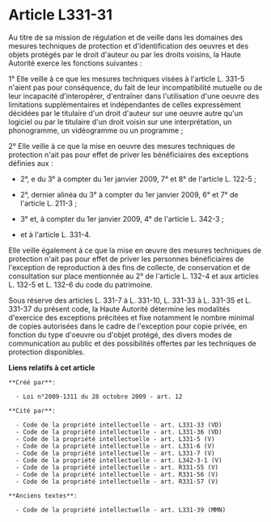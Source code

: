 # Article L331-31

Au titre de sa mission de régulation et de veille dans les domaines des mesures techniques de protection et d'identification
des oeuvres et des objets protégés par le droit d'auteur ou par les droits voisins, la Haute Autorité exerce les fonctions
suivantes : 

1° Elle veille à ce que les mesures techniques visées à l'article L. 331-5 n'aient pas pour conséquence, du fait de leur
incompatibilité mutuelle ou de leur incapacité d'interopérer, d'entraîner dans l'utilisation d'une oeuvre des limitations
supplémentaires et indépendantes de celles expressément décidées par le titulaire d'un droit d'auteur sur une oeuvre autre
qu'un logiciel ou par le titulaire d'un droit voisin sur une interprétation, un phonogramme, un vidéogramme ou un
programme ; 

2° Elle veille à ce que la mise en oeuvre des mesures techniques de protection n'ait pas pour effet de priver les
bénéficiaires des exceptions définies aux :

- 2°, e du 3° à compter du 1er janvier 2009, 7° et 8° de l'article L. 122-5 ;

- 2°, dernier alinéa du 3° à compter du 1er janvier 2009, 6° et 7° de l'article L. 211-3 ;

- 3° et, à compter du 1er janvier 2009, 4° de l'article L. 342-3 ;

- et à l'article L. 331-4. 

Elle veille également à ce que la mise en œuvre des mesures techniques de protection n'ait pas pour effet de priver les
personnes bénéficiaires de l'exception de reproduction à des fins de collecte, de conservation et de consultation sur place
mentionnée au 2° de l'article L. 132-4 et aux articles L. 132-5 et L. 132-6 du code du patrimoine. 

Sous réserve des articles L. 331-7 à L. 331-10, L. 331-33 à L. 331-35 et L. 331-37 du présent code, la Haute Autorité
détermine les modalités d'exercice des exceptions précitées et fixe notamment le nombre minimal de copies autorisées dans le
cadre de l'exception pour copie privée, en fonction du type d'oeuvre ou d'objet protégé, des divers modes de communication au
public et des possibilités offertes par les techniques de protection disponibles.

**Liens relatifs à cet article**

	**Créé par**:

	  - Loi n°2009-1311 du 28 octobre 2009 - art. 12

	**Cité par**:

	  - Code de la propriété intellectuelle - art. L331-33 (VD)
	  - Code de la propriété intellectuelle - art. L331-36 (VD)
	  - Code de la propriété intellectuelle - art. L331-5 (V)
	  - Code de la propriété intellectuelle - art. L331-6 (V)
	  - Code de la propriété intellectuelle - art. L331-7 (V)
	  - Code de la propriété intellectuelle - art. L342-3-1 (V)
	  - Code de la propriété intellectuelle - art. R331-55 (V)
	  - Code de la propriété intellectuelle - art. R331-56 (V)
	  - Code de la propriété intellectuelle - art. R331-57 (V)

	**Anciens textes**:

	  - Code de la propriété intellectuelle - art. L331-39 (MMN)
